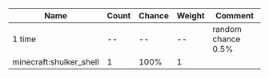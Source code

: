 | Name                    | Count | Chance | Weight | Comment                                                                |
| ----------------------- | ----- | ------ | ------ | ---------------------------------------------------------------------- |
| 1 time                  |    -- |     -- |     -- | random chance 0.5%|{enchantment: looting}: 0.5625% + 0.0625%*(level-1) |
| minecraft:shulker_shell |     1 |   100% |      1 |                                                                        |